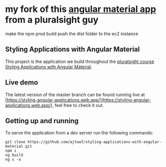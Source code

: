 # my fork of this [angular material app](https://github.com/ajtowf/styling-applications-with-angular-material) from a pluralsight guy

make the npm prod build push the dist folder to the ec2 instance





## Styling Applications with Angular Material

This project is the application we build throughout the [pluralsight course Styling Applications with Angular Material](https://www.pluralsight.com/courses/angular-material).

## Live demo

The latest version of the master branch can be found running live at [https://styling-angular-applications.web.app/](https://styling-angular-applications.web.app/), feel free to check it out.

## Getting up and running

To serve the application from a dev server run the following commands:

    git clone https://github.com/ajtowf/styling-applications-with-angular-material.git
    npm i
    ng build
    ng s -o
